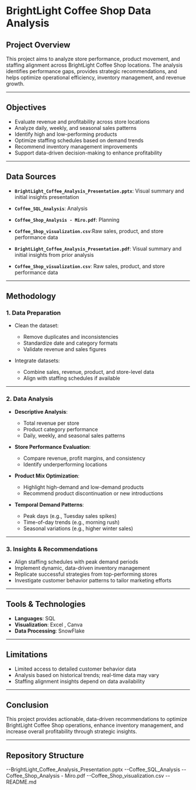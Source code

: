 # BrightLight Coffee Shop Data Analysis

## Project Overview

This project aims to analyze store performance, product movement, and staffing alignment across BrightLight Coffee Shop locations. 
The analysis identifies performance gaps, provides strategic recommendations, and helps optimize operational efficiency, inventory management, and revenue growth.

---

## Objectives

- Evaluate revenue and profitability across store locations
- Analyze daily, weekly, and seasonal sales patterns
- Identify high and low-performing products
- Optimize staffing schedules based on demand trends
- Recommend inventory management improvements
- Support data-driven decision-making to enhance profitability

---

## Data Sources
- **`BrightLight_Coffee_Analysis_Presentation.pptx`**: Visual summary and initial insights presentation
- **`Coffee_SQL_Analysis`**:  Analysis
- **`Coffee_Shop_Analysis - Miro.pdf`**: Planning 
- **`Coffee_Shop_visualization.csv`**:Raw sales, product, and store performance data

- **`BrightLight_Coffee_Analysis_Presentation.pdf`**: Visual summary and initial insights from prior analysis
- **`Coffee_Shop_visualization.csv`**: Raw sales, product, and store performance data

---

## Methodology

### 1. Data Preparation

- Clean the dataset:
  - Remove duplicates and inconsistencies
  - Standardize date and category formats
  - Validate revenue and sales figures

- Integrate datasets:
  - Combine sales, revenue, product, and store-level data
  - Align with staffing schedules if available

---

### 2. Data Analysis

- **Descriptive Analysis**:
  - Total revenue per store
  - Product category performance
  - Daily, weekly, and seasonal sales patterns

- **Store Performance Evaluation**:
  - Compare revenue, profit margins, and consistency
  - Identify underperforming locations

- **Product Mix Optimization**:
  - Highlight high-demand and low-demand products
  - Recommend product discontinuation or new introductions

- **Temporal Demand Patterns**:
  - Peak days (e.g., Tuesday sales spikes)
  - Time-of-day trends (e.g., morning rush)
  - Seasonal variations (e.g., higher winter sales)

---

### 3. Insights & Recommendations

- Align staffing schedules with peak demand periods
- Implement dynamic, data-driven inventory management
- Replicate successful strategies from top-performing stores
- Investigate customer behavior patterns to tailor marketing efforts

---

## Tools & Technologies

- **Languages**:  SQL
- **Visualization**: Excel , Canva
- **Data Processing**: SnowFlake

---

## Limitations

- Limited access to detailed customer behavior data
- Analysis based on historical trends; real-time data may vary
- Staffing alignment insights depend on data availability

---

## Conclusion

This project provides actionable, data-driven recommendations to optimize BrightLight Coffee Shop operations, 
enhance inventory management, and increase overall profitability through strategic insights.

---

## Repository Structure
--BrightLight_Coffee_Analysis_Presentation.pptx
--Coffee_SQL_Analysis
--Coffee_Shop_Analysis - Miro.pdf
--Coffee_Shop_visualization.csv
--README.md
